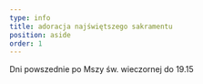```yaml
---
type: info
title: adoracja najświętszego sakramentu
position: aside
order: 1
---
```


Dni powszednie po Mszy św. wieczornej do 19.15
